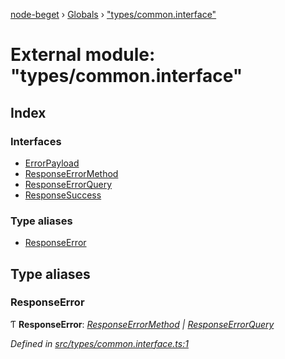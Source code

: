 [node-beget](../README.md) › [Globals](../globals.md) › ["types/common.interface"](_types_common_interface_.md)

# External module: "types/common.interface"

## Index

### Interfaces

* [ErrorPayload](../interfaces/_types_common_interface_.errorpayload.md)
* [ResponseErrorMethod](../interfaces/_types_common_interface_.responseerrormethod.md)
* [ResponseErrorQuery](../interfaces/_types_common_interface_.responseerrorquery.md)
* [ResponseSuccess](../interfaces/_types_common_interface_.responsesuccess.md)

### Type aliases

* [ResponseError](_types_common_interface_.md#responseerror)

## Type aliases

###  ResponseError

Ƭ **ResponseError**: *[ResponseErrorMethod](../interfaces/_types_common_interface_.responseerrormethod.md) | [ResponseErrorQuery](../interfaces/_types_common_interface_.responseerrorquery.md)*

*Defined in [src/types/common.interface.ts:1](https://github.com/olehcambel/node-beget/blob/2b6a521/src/types/common.interface.ts#L1)*
